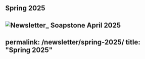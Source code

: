 ## Spring 2025
![Newsletter_ Soapstone April 2025](https://github.com/user-attachments/assets/a9ff67df-1c42-4189-bb75-e06ace4a9df1)
---
permalink: /newsletter/spring-2025/
title: "Spring 2025"
---




